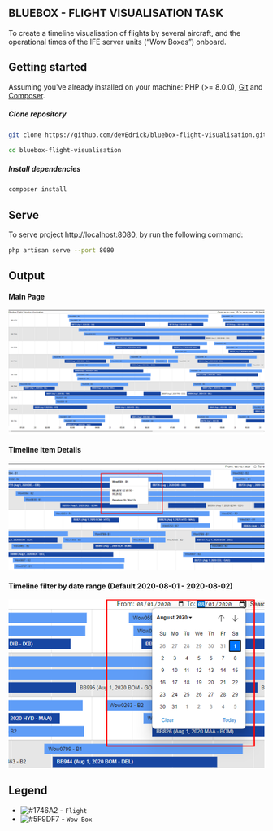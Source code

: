 ## BLUEBOX - FLIGHT VISUALISATION TASK

To create a timeline visualisation of flights by several aircraft, and the operational times of the IFE server units (“Wow Boxes”) onboard.

## Getting started

Assuming you've already installed on your machine: PHP (>= 8.0.0), [Git](https://git-scm.com/) and [Composer](https://getcomposer.org).

##### Clone repository
``` bash
git clone https://github.com/devEdrick/bluebox-flight-visualisation.git 
```
``` bash
cd bluebox-flight-visualisation
```
##### Install dependencies
``` bash
composer install
```

## Serve

To serve project [http://localhost:8080](http://localhost:8080), by run the following command:
``` bash
php artisan serve --port 8080
```

## Output

#### Main Page
![#1](storage/images/1.png)

#### Timeline Item Details
![#2](storage/images/2.png)

#### Timeline filter by date range (Default 2020-08-01 - 2020-08-02)
![#3](storage/images/3.png)

## Legend
- ![#1746A2](https://placehold.co/15x15/1746A2/1746A2.png) - `Flight` 
- ![#5F9DF7](https://placehold.co/15x15/5F9DF7/5F9DF7.png) - `Wow Box`

